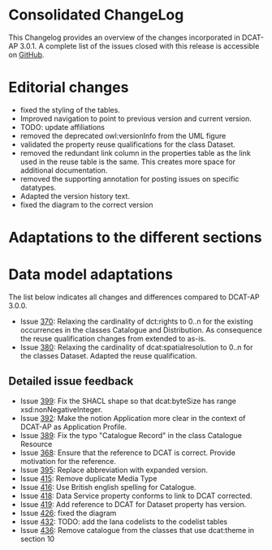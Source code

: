 # **Consolidated ChangeLog**

This Changelog provides an overview of the changes incorporated in DCAT-AP 3.0.1. A complete list of the issues closed with this release is accessible on [GitHub]().

# **Editorial changes**

- fixed the styling of the tables.
- Improved navigation to point to previous version and current version.
- TODO: update affiliations
- removed the deprecated owl:versionInfo from the UML figure
- validated the property reuse qualifications for the class Dataset.
- removed the redundant link column in the properties table as the link used in the reuse table is the same.
  This creates more space for additional documentation.
- removed the supporting annotation for posting issues on specific datatypes.
- Adapted the version history text.
- fixed the diagram to the correct version


# **Adaptations to the different sections**


# **Data model adaptations**

The list below indicates all changes and differences compared to DCAT-AP 3.0.0. 
- Issue [370](https://github.com/SEMICeu/dcat-ap/issues/370): Relaxing the cardinality of dct:rights to 0..n for the existing occurrences in the classes Catalogue and Distribution. 
    As consequence the reuse qualification changes from extended to as-is.
- Issue [380](https://github.com/SEMICeu/dcat-ap/issues/380): Relaxing the cardinality of dcat:spatialresolution to 0..n for the classes Dataset. 
    Adapted the reuse qualification.

## **Detailed issue feedback**

- Issue [399](https://github.com/SEMICeu/dcat-ap/issues/399): Fix the SHACL shape so that dcat:byteSize has range xsd:nonNegativeInteger.
- Issue [392](https://github.com/SEMICeu/dcat-ap/issues/392): Make the notion Application more clear in the context of DCAT-AP as Application Profile.
- Issue [389](https://github.com/SEMICeu/dcat-ap/issues/389): Fix the typo "Catalogue Record" in the class Catalogue Resource
- Issue [368](https://github.com/SEMICeu/dcat-ap/issues/368): Ensure that the reference to DCAT is correct. Provide motivation for the reference.
- Issue [395](https://github.com/SEMICeu/dcat-ap/issues/395): Replace abbreviation with expanded version.
- Issue [415](https://github.com/SEMICeu/dcat-ap/issues/415): Remove duplicate Media Type
- Issue [416](https://github.com/SEMICeu/dcat-ap/issues/416): Use British english spelling for Catalogue.
- Issue [418](https://github.com/SEMICeu/dcat-ap/issues/418): Data Service property conforms to link to DCAT corrected.
- Issue [419](https://github.com/SEMICeu/dcat-ap/issues/419): Add reference to DCAT for Dataset property has version.
- Issue [426](https://github.com/SEMICeu/dcat-ap/issues/426): fixed the diagram
- Issue [432](https://github.com/SEMICeu/dcat-ap/issues/432): TODO: add the Iana codelists to the codelist tables
- Issue [436](https://github.com/SEMICeu/dcat-ap/issues/432): Remove catalogue from the classes that use dcat:theme in section 10


 
